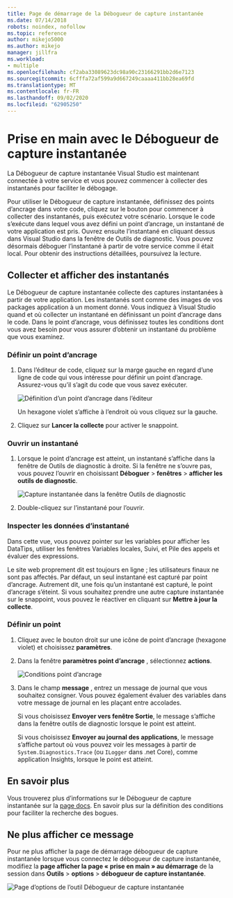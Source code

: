 ```yaml
---
title: Page de démarrage de la Débogueur de capture instantanée
ms.date: 07/14/2018
robots: noindex, nofollow
ms.topic: reference
author: mikejo5000
ms.author: mikejo
manager: jillfra
ms.workload:
- multiple
ms.openlocfilehash: cf2aba33089623dc98a90c23166291bb2d6e7123
ms.sourcegitcommit: 6cfffa72af599a9d667249caaaa411bb28ea69fd
ms.translationtype: MT
ms.contentlocale: fr-FR
ms.lasthandoff: 09/02/2020
ms.locfileid: "62905250"
---
```

# <a name="getting-started-with-the-snapshot-debugger"></a>Prise en main avec le Débogueur de capture instantanée

La Débogueur de capture instantanée Visual Studio est maintenant connectée à votre service et vous pouvez commencer à collecter des instantanés pour faciliter le débogage.

Pour utiliser le Débogueur de capture instantanée, définissez des points d’ancrage dans votre code, cliquez sur le bouton pour commencer à collecter des instantanés, puis exécutez votre scénario. Lorsque le code s’exécute dans lequel vous avez défini un point d’ancrage, un instantané de votre application est pris. Ouvrez ensuite l’instantané en cliquant dessus dans Visual Studio dans la fenêtre de Outils de diagnostic. Vous pouvez désormais déboguer l’instantané à partir de votre service comme il était local. Pour obtenir des instructions détaillées, poursuivez la lecture.

## <a name="collect-and-view-snapshots"></a>Collecter et afficher des instantanés

Le Débogueur de capture instantanée collecte des captures instantanées à partir de votre application. Les instantanés sont comme des images de vos packages application à un moment donné. Vous indiquez à Visual Studio quand et où collecter un instantané en définissant un point d’ancrage dans le code. Dans le point d’ancrage, vous définissez toutes les conditions dont vous avez besoin pour vous assurer d’obtenir un instantané du problème que vous examinez.

### <a name="set-a-snappoint"></a>Définir un point d’ancrage

1. Dans l’éditeur de code, cliquez sur la marge gauche en regard d’une ligne de code qui vous intéresse pour définir un point d’ancrage. Assurez-vous qu’il s’agit du code que vous savez exécuter.

    ![Définition d’un point d’ancrage dans l’éditeur](../media/snapshot-startpage-set-snappoint.png)

    Un hexagone violet s’affiche à l’endroit où vous cliquez sur la gauche.

2. Cliquez sur **Lancer la collecte** pour activer le snappoint.

### <a name="open-a-snapshot"></a>Ouvrir un instantané

1. Lorsque le point d’ancrage est atteint, un instantané s’affiche dans la fenêtre de Outils de diagnostic à droite. Si la fenêtre ne s’ouvre pas, vous pouvez l’ouvrir en choisissant **Déboguer**  >  **fenêtres**  >  **afficher les outils de diagnostic**.

    ![Capture instantanée dans la fenêtre Outils de diagnostic](../media/snapshot-startpage-diagsession-window.png)

2. Double-cliquez sur l’instantané pour l’ouvrir.

### <a name="inspect-snapshot-data"></a>Inspecter les données d’instantané

Dans cette vue, vous pouvez pointer sur les variables pour afficher les DataTips, utiliser les fenêtres Variables locales, Suivi, et Pile des appels et évaluer des expressions.

Le site web proprement dit est toujours en ligne ; les utilisateurs finaux ne sont pas affectés. Par défaut, un seul instantané est capturé par point d’ancrage. Autrement dit, une fois qu’un instantané est capturé, le point d’ancrage s’éteint. Si vous souhaitez prendre une autre capture instantanée sur le snappoint, vous pouvez le réactiver en cliquant sur **Mettre à jour la collecte**.

### <a name="set-a-logpoint"></a>Définir un point

1. Cliquez avec le bouton droit sur une icône de point d’ancrage (hexagone violet) et choisissez **paramètres**.

2. Dans la fenêtre **paramètres point d’ancrage** , sélectionnez **actions**.

    ![Conditions point d’ancrage](../media/snapshot-startpage-logpoint.png)

3. Dans le champ **message** , entrez un message de journal que vous souhaitez consigner. Vous pouvez également évaluer des variables dans votre message de journal en les plaçant entre accolades.

    Si vous choisissez **Envoyer vers fenêtre Sortie**, le message s’affiche dans la fenêtre outils de diagnostic lorsque le point est atteint.

    Si vous choisissez **Envoyer au journal des applications**, le message s’affiche partout où vous pouvez voir les messages à partir de `System.Diagnostics.Trace` (ou `ILogger` dans .net Core), comme application Insights, lorsque le point est atteint.

## <a name="learn-more"></a>En savoir plus

Vous trouverez plus d’informations sur le Débogueur de capture instantanée sur la [page docs](../debug-live-azure-applications.md). En savoir plus sur la définition des conditions pour faciliter la recherche des bogues.

## <a name="dont-show-me-this-again"></a>Ne plus afficher ce message

Pour ne plus afficher la page de démarrage débogueur de capture instantanée lorsque vous connectez le débogueur de capture instantanée, modifiez la **page afficher la page « prise en main » au démarrage** de la session dans **Outils**  >  **options**  >  **débogueur de capture instantanée**.

![Page d’options de l’outil Débogueur de capture instantanée](../media/snapshot-startpage-tools-options.png)
